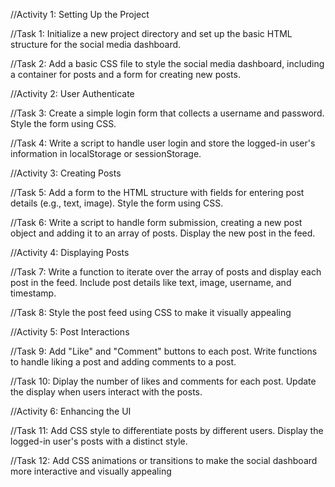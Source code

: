 //Activity 1: Setting Up the Project

//Task 1: Initialize a new project directory and set up the basic HTML structure for the social media dashboard.

//Task 2: Add a basic CSS file to style the social media dashboard, including a container for posts and a form for creating new posts.

//Activity 2: User Authenticate

//Task 3: Create a simple login form that collects a username and password. Style the form using CSS.

//Task 4: Write a script to handle user login and store the logged-in user's information in localStorage or sessionStorage.

//Activity 3: Creating Posts

//Task 5: Add a form to the HTML structure with fields for entering post details (e.g., text, image). Style the form using CSS.

//Task 6: Write a script to handle form submission, creating a new post object and adding it to an array of posts. Display the new post in the feed.

//Activity 4: Displaying Posts

//Task 7: Write a function to iterate over the array of posts and display each post in the feed.
Include post details like text, image, username, and timestamp.

//Task 8: Style the post feed using CSS to make it visually appealing

//Activity 5: Post Interactions

//Task 9: Add "Like" and "Comment" buttons to each post. Write functions to handle liking a post and adding comments to a post.

//Task 10: Diplay the number of likes and comments for each post. Update the display when users interact with the posts.

//Activity 6: Enhancing the UI

//Task 11: Add CSS style to differentiate posts by different users. Display the logged-in user's posts with a distinct style.

//Task 12: Add CSS animations or transitions to make the social dashboard more interactive and visually appealing